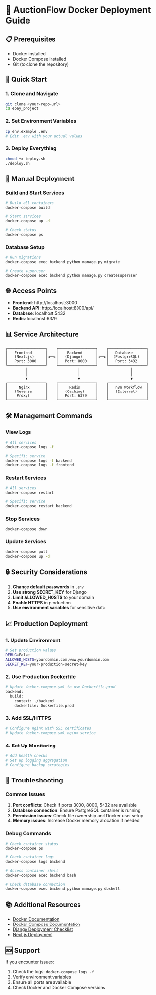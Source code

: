 # 🚀 AuctionFlow Docker Deployment Guide

## 📋 Prerequisites

- Docker installed
- Docker Compose installed
- Git (to clone the repository)

## 🐳 Quick Start

### 1. Clone and Navigate
```bash
git clone <your-repo-url>
cd ebay_project
```

### 2. Set Environment Variables
```bash
cp env.example .env
# Edit .env with your actual values
```

### 3. Deploy Everything
```bash
chmod +x deploy.sh
./deploy.sh
```

## 🔧 Manual Deployment

### Build and Start Services
```bash
# Build all containers
docker-compose build

# Start services
docker-compose up -d

# Check status
docker-compose ps
```

### Database Setup
```bash
# Run migrations
docker-compose exec backend python manage.py migrate

# Create superuser
docker-compose exec backend python manage.py createsuperuser
```

## 🌐 Access Points

- **Frontend**: http://localhost:3000
- **Backend API**: http://localhost:8000/api/
- **Database**: localhost:5432
- **Redis**: localhost:6379

## 📊 Service Architecture

```
┌─────────────────┐    ┌─────────────────┐    ┌─────────────────┐
│   Frontend      │    │    Backend      │    │   Database      │
│   (Next.js)     │◄──►│   (Django)      │◄──►│  (PostgreSQL)   │
│   Port: 3000    │    │   Port: 8000    │    │   Port: 5432    │
└─────────────────┘    └─────────────────┘    └─────────────────┘
         │                       │                       │
         │                       │                       │
         ▼                       ▼                       ▼
┌─────────────────┐    ┌─────────────────┐    ┌─────────────────┐
│     Nginx       │    │     Redis       │    │   n8n Workflow  │
│   (Reverse      │    │   (Caching)     │    │   (External)    │
│    Proxy)       │    │   Port: 6379    │    │                 │
└─────────────────┘    └─────────────────┘    └─────────────────┘
```

## 🛠️ Management Commands

### View Logs
```bash
# All services
docker-compose logs -f

# Specific service
docker-compose logs -f backend
docker-compose logs -f frontend
```

### Restart Services
```bash
# All services
docker-compose restart

# Specific service
docker-compose restart backend
```

### Stop Services
```bash
docker-compose down
```

### Update Services
```bash
docker-compose pull
docker-compose up -d
```

## 🔒 Security Considerations

1. **Change default passwords** in `.env`
2. **Use strong SECRET_KEY** for Django
3. **Limit ALLOWED_HOSTS** to your domain
4. **Enable HTTPS** in production
5. **Use environment variables** for sensitive data

## 📈 Production Deployment

### 1. Update Environment
```bash
# Set production values
DEBUG=False
ALLOWED_HOSTS=yourdomain.com,www.yourdomain.com
SECRET_KEY=your-production-secret-key
```

### 2. Use Production Dockerfile
```bash
# Update docker-compose.yml to use Dockerfile.prod
backend:
  build:
    context: ./backend
    dockerfile: Dockerfile.prod
```

### 3. Add SSL/HTTPS
```bash
# Configure nginx with SSL certificates
# Update docker-compose.yml nginx service
```

### 4. Set Up Monitoring
```bash
# Add health checks
# Set up logging aggregation
# Configure backup strategies
```

## 🚨 Troubleshooting

### Common Issues

1. **Port conflicts**: Check if ports 3000, 8000, 5432 are available
2. **Database connection**: Ensure PostgreSQL container is running
3. **Permission issues**: Check file ownership and Docker user setup
4. **Memory issues**: Increase Docker memory allocation if needed

### Debug Commands
```bash
# Check container status
docker-compose ps

# Check container logs
docker-compose logs backend

# Access container shell
docker-compose exec backend bash

# Check database connection
docker-compose exec backend python manage.py dbshell
```

## 📚 Additional Resources

- [Docker Documentation](https://docs.docker.com/)
- [Docker Compose Documentation](https://docs.docker.com/compose/)
- [Django Deployment Checklist](https://docs.djangoproject.com/en/stable/howto/deployment/checklist/)
- [Next.js Deployment](https://nextjs.org/docs/deployment)

## 🆘 Support

If you encounter issues:
1. Check the logs: `docker-compose logs -f`
2. Verify environment variables
3. Ensure all ports are available
4. Check Docker and Docker Compose versions
